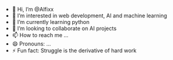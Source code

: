 - 👋 Hi, I’m @Alfixx
- 👀 I’m interested in web development, AI and machine learning
- 🌱 I’m currently learning python
- 💞️ I’m looking to collaborate on AI projects
- 📫 How to reach me ...
- 😄 Pronouns: ...
- ⚡ Fun fact: Struggle is the derivative of hard work 

<!---
Alfixx/Alfixx is a ✨ special ✨ repository because its `README.md` (this file) appears on your GitHub profile.
You can click the Preview link to take a look at your changes.
--->
